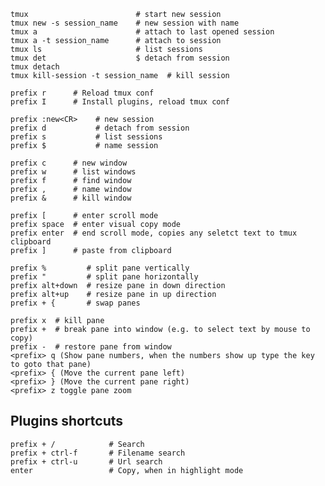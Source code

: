    tmux                        # start new session
    tmux new -s session_name    # new session with name 
    tmux a                      # attach to last opened session    
    tmux a -t session_name      # attach to session    
    tmux ls                     # list sessions
    tmux det                    $ detach from session
    tmux detach
    tmux kill-session -t session_name  # kill session 
    
    prefix r      # Reload tmux conf
    prefix I      # Install plugins, reload tmux conf

    prefix :new<CR>    # new session
    prefix d           # detach from session
    prefix s           # list sessions
    prefix $           # name session

    prefix c      # new window
    prefix w      # list windows
    prefix f      # find window
    prefix ,      # name window
    prefix &      # kill window

    prefix [      # enter scroll mode
    prefix space  # enter visual copy mode
    prefix enter  # end scroll mode, copies any seletct text to tmux clipboard 
    prefix ]      # paste from clipboard

    prefix %         # split pane vertically
    prefix "         # split pane horizontally 
    prefix alt+down  # resize pane in down direction 
    prefix alt+up    # resize pane in up direction
    prefix + {       # swap panes

    prefix x  # kill pane
    prefix +  # break pane into window (e.g. to select text by mouse to copy)
    prefix -  # restore pane from window
    <prefix> q (Show pane numbers, when the numbers show up type the key to goto that pane)
    <prefix> { (Move the current pane left)
    <prefix> } (Move the current pane right)
    <prefix> z toggle pane zoom

## Plugins shortcuts

    prefix + /            # Search
    prefix + ctrl-f       # Filename search
    prefix + ctrl-u       # Url search
    enter                 # Copy, when in highlight mode

